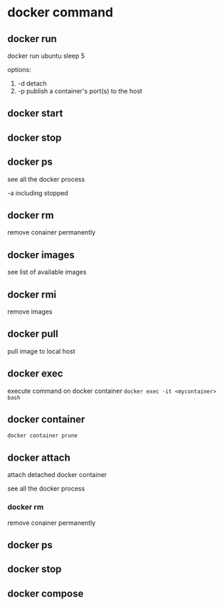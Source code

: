 # docker command

## docker run 
docker run ubuntu sleep 5

options:
1. -d detach
2. -p publish a container's port(s) to the host

## docker start



## docker stop


## docker ps
see all the docker process

-a including stopped


## docker rm 
remove conainer permanently

## docker images
see list of available images

## docker rmi
remove images 

## docker pull
pull image to local host

## docker exec
execute command on docker container
`docker exec -it <mycontainer> bash`

## docker container

```
docker container prune 
```

## docker attach
attach detached docker container


see all the docker process

### docker rm 
remove conainer permanently

## docker ps

## docker stop


## docker compose

